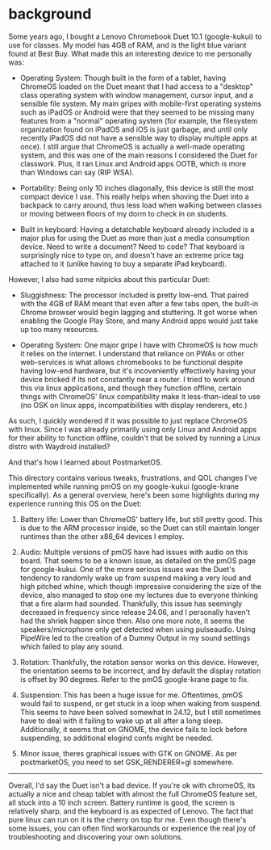 # background

Some years ago, I bought a Lenovo Chromebook Duet 10.1 (google-kukui) to use for classes. My model has 4GB of RAM, and is the light blue variant found at Best Buy. What made this an interesting device to me personally was:

- Operating System: Though built in the form of a tablet, having ChromeOS loaded on the Duet meant that I had access to a "desktop" class operating system with window management, cursor input, and a sensible file system. My main gripes with mobile-first operating systems such as iPadOS or Android were that they seemed to be missing many features from a "normal" operating system (for example, the filesystem organization found on iPadOS and iOS is just garbage, and until only recently iPadOS did not have a sensible way to display multiple apps at once). I still argue that ChromeOS is actually a well-made operating system, and this was one of the main reasons I considered the Duet for classwork. Plus, it ran Linux and Android apps OOTB, which is more than Windows can say (RIP WSA).

- Portability: Being only 10 inches diagonally, this device is still the most compact device I use. This really helps when shoving the Duet into a backpack to carry around, thus less load when walking between classes or moving between floors of my dorm to check in on students.

- Built in keyboard: Having a detatchable keyboard already included is a major plus for using the Duet as more than just a media consumption device. Need to write a document? Need to code? That keyboard is surprisingly nice to type on, and doesn't have an extreme price tag attached to it (unlike having to buy a separate iPad keyboard).

However, I also had some nitpicks about this particular Duet:

- Sluggishness: The processor included is pretty low-end. That paired with the 4GB of RAM meant that even after a few tabs open, the built-in Chrome browser would begin lagging and stuttering. It got worse when enabling the Google Play Store, and many Android apps would just take up too many resources.

- Operating System: One major gripe I have with ChromeOS is how much it relies on the internet. I understand that reliance on PWAs or other web-services is what allows chromebooks to be functional despite having low-end hardware, but it's incoveniently effectively having your device bricked if its not constantly near a router. I tried to work around this via linux applications, and though they function offline, certain things with ChromeOS' linux compatibility make it less-than-ideal to use (no OSK on linux apps, incompatibilities with display renderers, etc.)

As such, I quickly wondered if it was possible to just replace ChromeOS with linux. Since I was already primarily using only Linux and Android apps for their ability to function offline, couldn't that be solved by running a Linux distro with Waydroid installed?

And that's how I learned about PostmarketOS.

This directory contains various tweaks, frustrations, and QOL changes I've implemented while running pmOS on my google-kukui (google-krane specifically). As a general overview, here's been some highlights during my experience running this OS on the Duet:

1) Battery life: Lower than ChromeOS' battery life, but still pretty good. This is due to the ARM processor inside, so the Duet can still maintain longer runtimes than the other x86_64 devices I employ.

2) Audio: Multiple versions of pmOS have had issues with audio on this board. That seems to be a known issue, as detailed on the pmOS page for google-kukui. One of the more serious issues was the Duet's tendency to randomly wake up from suspend making a very loud and high pitched whine, which though impressive considering the size of the device, also managed to stop one my lectures due to everyone thinking that a fire alarm had sounded. Thankfully, this issue has seemingly decreased in frequency since release 24.06, and I personally haven't had the shriek happen since then. Also one more note, it seems the speakers/microphone only get detected when using pulseaudio. Using PipeWire led to the creation of a Dummy Output in my sound settings which failed to play any sound.

3) Rotation: Thankfully, the rotation sensor works on this device. However, the orientation seems to be incorrect, and by default the display rotation is offset by 90 degrees. Refer to the pmOS google-krane page to fix.

4) Suspension: This has been a huge issue for me. Oftentimes, pmOS would fail to suspend, or get stuck in a loop when waking from suspend. This seems to have been solved somewhat in 24.12, but I still sometimes have to deal with it failing to wake up at all after a long sleep. Additionally, it seems that on GNOME, the device fails to lock before suspending, so additional elogind confs might be needed.

5) Minor issue, theres graphical issues with GTK on GNOME. As per postmarketOS, you need to set GSK_RENDERER=gl somewhere.

---

Overall, I'd say the Duet isn't a bad device. If you're ok with chromeOS, its actually a nice and cheap tablet with almost the full ChromeOS feature set, all stuck into a 10 inch screen. Battery runtime is good, the screen is relatively sharp, and the keyboard is as expected of Lenovo. The fact that pure linux can run on it is the cherry on top for me. Even though there's some issues, you can often find workarounds or experience the real joy of troubleshooting and discovering your own solutions.
